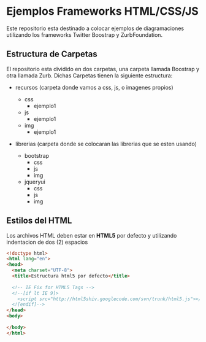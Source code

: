 Ejemplos Frameworks HTML/CSS/JS
===============================

Este repositorio esta destinado a colocar ejemplos de diagramaciones utilizando los frameworks Twitter Boostrap y ZurbFoundation.

## Estructura de Carpetas

El repositorio esta dividido en dos carpetas, una carpeta llamada Boostrap y otra llamada Zurb. Dichas Carpetas tienen la siguiente estructura:

  - recursos (carpeta donde vamos a css, js, o imagenes propios)
    - css
      - ejemplo1
    - js
      - ejemplo1
    - img
      - ejemplo1
      
  - librerias (carpeta donde se colocaran las librerias que se esten usando)
    - bootstrap
      - css
      - js
      - img
    - jqueryui
      - css
      - js
      - img

## Estilos del HTML

Los archivos HTML deben estar en **HTML5** por defecto y utilizando indentacion de dos (2) espacios

```html
<!doctype html>
<html lang="en">
<head>
  <meta charset="UTF-8">
  <title>Estructura html5 por defecto</title>
  
  <!-- IE Fix for HTML5 Tags -->
  <!--[if lt IE 9]>
    <script src="http://html5shiv.googlecode.com/svn/trunk/html5.js"></script>
  <![endif]-->
</head>
<body>
  
</body>
</html>
```